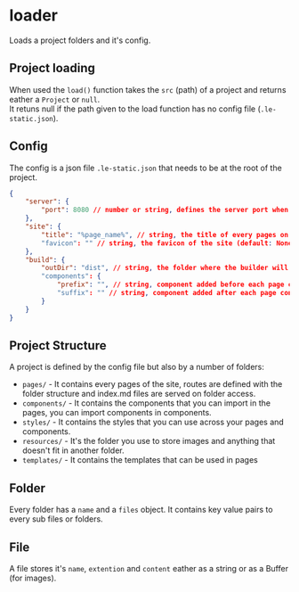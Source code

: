 # loader

Loads a project folders and it's config.

## Project loading

When used the `load()` function takes the `src` (path) of a project and returns eather a `Project` or `null`. <br>
It retuns null if the path given to the load function has no config file (`.le-static.json`).

## Config

The config is a json file `.le-static.json` that needs to be at the root of the project.
```json
{
    "server": {
        "port": 8080 // number or string, defines the server port when serving the app (default: 8080)
    },
    "site": {
        "title": "%page_name%", // string, the title of every pages on the site, %page_name% is replaced by the name of the current page (default: "%page_name%")
        "favicon": "" // string, the favicon of the site (default: None)
    },
    "build": {
        "outDir": "dist", // string, the folder where the builder will output the built project (default: "dist")
        "components": {
            "prefix": "", // string, component added before each page content (default: None)
            "suffix": "" // string, component added after each page content (default: None)
        }
    }
}
```

## Project Structure

A project is defined by the config file but also by a number of folders:
- `pages/` - It contains every pages of the site, routes are defined with the folder structure and index.md files are served on folder access.
- `components/` - It contains the components that you can import in the pages, you can import components in components.
- `styles/` - It contains the styles that you can use across your pages and components.
- `resources/` - It's the folder you use to store images and anything that doesn't fit in another folder.
- `templates/` - It contains the templates that can be used in pages

## Folder

Every folder has a `name` and a `files` object. It contains key value pairs to every sub files or folders.

## File

A file stores it's `name`, `extention` and `content` eather as a string or as a Buffer (for images).